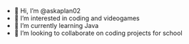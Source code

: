 - 👋 Hi, I’m @askaplan02
- 👀 I’m interested in coding and videogames
- 🌱 I’m currently learning Java
- 💞️ I’m looking to collaborate on coding projects for school

<!---
askaplan02/askaplan02 is a ✨ special ✨ repository because its `README.md` (this file) appears on your GitHub profile.
You can click the Preview link to take a look at your changes.
--->
